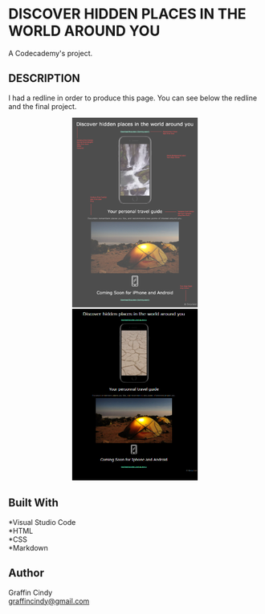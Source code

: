 # DISCOVER HIDDEN PLACES IN THE WORLD AROUND YOU

 
A Codecademy's project.

## DESCRIPTION

I had a redline in order to produce this page.
You can see below the redline and the final project.

<div align="center">
  <kbd>
    <img src="resources/images/excursion_redline.png" width="250"/>
  </kbd>
</div>

<div align="center">
  <kbd>
    <img src="resources/images/Final-Project.png" width="250"/>
  </kbd>
</div>

## Built With

*Visual Studio Code
<br/>
*HTML
<br/>
*CSS
<br/>
*Markdown

## Author

Graffin Cindy 
<br/>
graffincindy@gmail.com